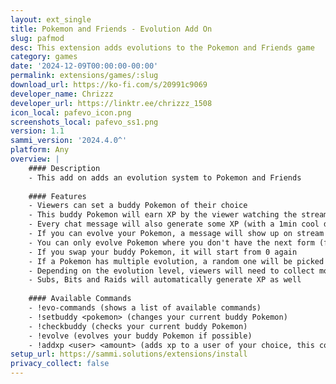```yaml
---
layout: ext_single
title: Pokemon and Friends - Evolution Add On
slug: pafmod
desc: This extension adds evolutions to the Pokemon and Friends game
category: games
date: '2024-12-09T00:00:00-00:00'
permalink: extensions/games/:slug
download_url: https://ko-fi.com/s/20991c9069
developer_name: Chrizzz
developer_url: https://linktr.ee/chrizzz_1508
icon_local: pafevo_icon.png
screenshots_local: pafevo_ss1.png
version: 1.1
sammi_version: '2024.4.0^'
platform: Any
overview: |
    #### Description
    - This add on adds an evolution system to Pokemon and Friends
    
    #### Features
    - Viewers can set a buddy Pokemon of their choice
    - This buddy Pokemon will earn XP by the viewer watching the stream
    - Every chat message will also generate some XP (with a 1min cool down)
    - If you can evolve your Pokemon, a message will show up on stream
    - You can only evolve Pokemon where you don't have the next form (for example you can't evolve bulbasaur if you already have ivysaur)
    - If you swap your buddy Pokemon, it will start from 0 again
    - If a Pokemon has multiple evolution, a random one will be picked
    - Depending on the evolution level, viewers will need to collect more XP
    - Subs, Bits and Raids will automatically generate XP as well
    
    #### Available Commands
    - !evo-commands (shows a list of available commands)
    - !setbuddy <pokemon> (changes your current buddy Pokemon)
    - !checkbuddy (checks your current buddy Pokemon)
    - !evolve (evolves your buddy Pokemon if possible)
    - !addxp <user> <amount> (adds xp to a user of your choice, this command is only available for mods)
setup_url: https://sammi.solutions/extensions/install
privacy_collect: false
---
```

